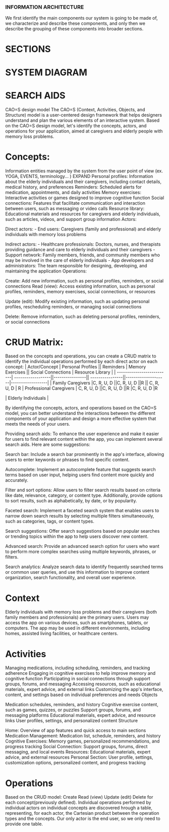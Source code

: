 ### INFORMATION ARCHITECTURE

We first identify the main components our system is going to be made
of, we characterize and describe these components, and only then we describe the
grouping of these components into broader sections.

# SECTIONS

# SYSTEM DIAGRAM

# SEARCH AIDS
CAO=S design model
The CAO=S (Context, Activities, Objects, and Structure) model is a user-centered design framework that helps designers understand and plan the various elements of an interactive system. Based on the CAO=S design model, let's identify the concepts, actors, and operations for your application, aimed at caregivers and elderly people with memory loss problems.

# Concepts:
Information entities managed by the system from the user point of view (ex. YOGA, EVENTS, terminology... ) EXPAND
Personal profiles: Information about the elderly individuals and their caregivers, including contact details, medical history, and preferences Reminders: Scheduled alerts for medication, appointments, and daily activities Memory exercises: Interactive activities or games designed to improve cognitive function Social connections: Features that facilitate communication and interaction between users, such as messaging or video calls Resource library: Educational materials and resources for caregivers and elderly individuals, such as articles, videos, and support group information Actors:

Direct actors: - End users: Caregivers (family and professional) and elderly individuals with memory loss problems

Indirect actors: - Healthcare professionals: Doctors, nurses, and therapists providing guidance and care to elderly individuals and their caregivers - Support network: Family members, friends, and community members who may be involved in the care of elderly individuals - App developers and administrators: The team responsible for designing, developing, and maintaining the application Operations:

Create: Add new information, such as personal profiles, reminders, or social connections Read (view): Access existing information, such as personal profiles, reminders, memory exercises, social connections, or resources

Update (edit): Modify existing information, such as updating personal profiles, rescheduling reminders, or managing social connections

Delete: Remove information, such as deleting personal profiles, reminders, or social connections

# CRUD Matrix:

Based on the concepts and operations, you can create a CRUD matrix to identify the individual operations performed by each direct actor on each concept: | Actor/Concept | Personal Profiles || Reminders | Memory Exercises || Social Connections | Resource Library | | --------------------------| ------------------||----------------|| ----------------||--------------------|------------------| | Family Caregivers |C, R, U, D ||C, R, U, D ||R || C, R, U, D | R | Professional Caregivers | C, R, U, D ||C, R, U, D ||R |C, R, U, D |R

| Elderly Individuals |

By identifying the concepts, actors, and operations based on the CAO=S model, you can better understand the interactions between the different components of your application and design a more effective system that meets the needs of your users.

Providing search aids: To enhance the user experience and make it easier for users to find relevant content within the app, you can implement several search aids. Here are some suggestions:

Search bar: Include a search bar prominently in the app's interface, allowing users to enter keywords or phrases to find specific content.

Autocomplete: Implement an autocomplete feature that suggests search terms based on user input, helping users find content more quickly and accurately.

Filter and sort options: Allow users to filter search results based on criteria like date, relevance, category, or content type. Additionally, provide options to sort results, such as alphabetically, by date, or by popularity.

Faceted search: Implement a faceted search system that enables users to narrow down search results by selecting multiple filters simultaneously, such as categories, tags, or content types.

Search suggestions: Offer search suggestions based on popular searches or trending topics within the app to help users discover new content.

Advanced search: Provide an advanced search option for users who want to perform more complex searches using multiple keywords, phrases, or filters.

Search analytics: Analyze search data to identify frequently searched terms or common user queries, and use this information to improve content organization, search functionality, and overall user experience.

# Context

Elderly individuals with memory loss problems and their caregivers (both family members and professionals) are the primary users. Users may access the app on various devices, such as smartphones, tablets, or computers. The app may be used in different environments, including homes, assisted living facilities, or healthcare centers.

# Activities

Managing medications, including scheduling, reminders, and tracking adherence
Engaging in cognitive exercises to help improve memory and cognitive function
Participating in social connections through support groups, forums, and messaging
Accessing resources, such as educational materials, expert advice, and external links
Customizing the app's interface, content, and settings based on individual preferences and needs
Objects

Medication schedules, reminders, and history
Cognitive exercise content, such as games, quizzes, or puzzles
Support groups, forums, and messaging platforms
Educational materials, expert advice, and resource links
User profiles, settings, and personalized content
Structure

Home: Overview of app features and quick access to main sections
Medication Management: Medication list, schedule, reminders, and history
Cognitive Exercises: Memory games, personalized recommendations, and progress tracking
Social Connection: Support groups, forums, direct messaging, and local events
Resources: Educational materials, expert advice, and external resources
Personal Section: User profile, settings, customization options, personalized content, and progress tracking

# Operations
Based on the CRUD model: 
Create Read (view) Update (edit) Delete for each concept(previously defined).
Individual operations performed by individual actors on individual concepts are discovered hrough a table, representing, for each actor, the Cartesian product between the operation types and the concepts. Our only actor is the end user, so we only need to provide one table. 
